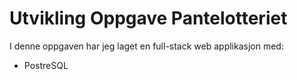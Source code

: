 # Utvikling Oppgave Pantelotteriet

I denne oppgaven har jeg laget en full-stack web applikasjon med:
- PostreSQL 